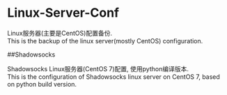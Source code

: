 # Linux-Server-Conf  

Linux服务器(主要是CentOS)配置备份.  
This is the backup of the linux server(mostly CentOS) configuration.  

##Shadowsocks  

Shadowsocks Linux服务器(CentOS 7)配置, 使用python编译版本.  
This is the configuration of Shadowsocks linux server on CentOS 7, based on python build version.  
